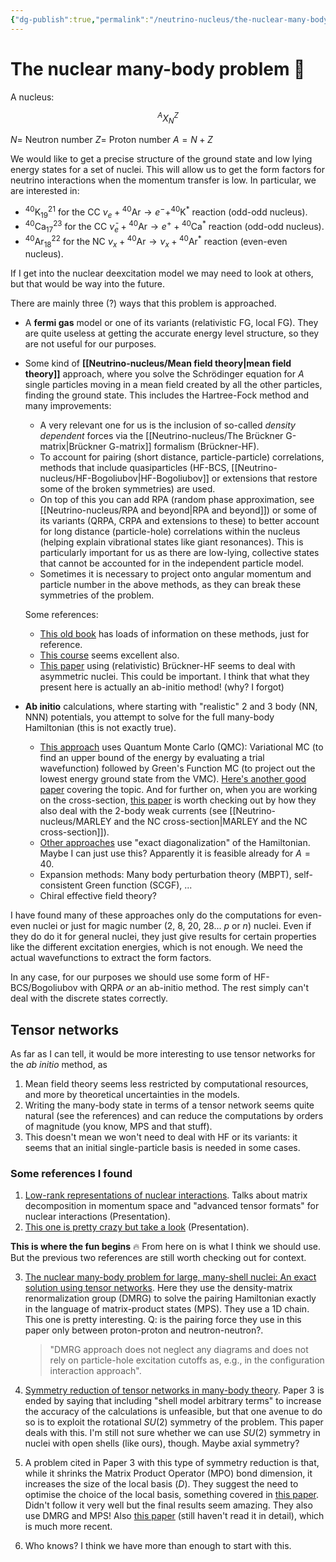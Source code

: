 ```yaml
---
{"dg-publish":true,"permalink":"/neutrino-nucleus/the-nuclear-many-body-problem/"}
---
```


# The nuclear many-body problem 🤯

A nucleus:

$$
^A X^Z_N
$$

$N=$ Neutron number
$Z=$ Proton number
$A=N+Z$

We would like to get a precise structure of the ground state and low lying energy states for a set of nuclei. This will allow us to get the form factors for neutrino interactions when the momentum transfer is low. In particular, we are interested in:
- $^{40} \text{K}^{21}_{19}$ for the CC  $\nu_e + {}^{40}\text{Ar} \rightarrow e^{-} + ^{40}\text{K}^*$ reaction (odd-odd nucleus).
- $^{40} \text{Ca}^{23}_{17}$ for the CC  $\bar{\nu}_e + {}^{40}\text{Ar} \rightarrow e^{+} + {}^{40}\text{Ca}^*$ reaction (odd-odd nucleus).
- $^{40} \text{Ar}^{22}_{18}$ for the NC  $\nu_x + {}^{40}\text{Ar} \rightarrow \nu_x + {}^{40}\text{Ar}^*$ reaction (even-even nucleus).

If I get into the nuclear deexcitation model we may need to look at others, but that would be way into the future.
 
There are mainly three (?) ways that this problem is approached.
- A **fermi gas** model or one of its variants (relativistic FG, local FG). They are quite useless at getting the accurate energy level structure, so they are not useful for our purposes.
- Some kind of **[[Neutrino-nucleus/Mean field theory\|mean field theory]]** approach, where you solve the Schrödinger equation for $A$ single particles moving in a mean field created by all the other particles, finding the ground state. This includes the Hartree-Fock method and many improvements:
    - A very relevant one for us is the inclusion of so-called _density dependent_ forces via the [[Neutrino-nucleus/The Brückner G-matrix\|Brückner G-matrix]] formalism (Brückner-HF).
    - To account for pairing (short distance, particle-particle) correlations, methods that include quasiparticles (HF-BCS, [[Neutrino-nucleus/HF-Bogoliubov\|HF-Bogoliubov]] or extensions that restore some of the broken symmetries) are used. 
    - On top of this you can add RPA (random phase approximation, see [[Neutrino-nucleus/RPA and beyond\|RPA and beyond]]) or some of its variants (QRPA, CRPA and extensions to these) to better account for long distance (particle-hole) correlations within the nucleus (helping explain vibrational states like giant resonances). This is particularly important for us as there are low-lying, collective states that cannot be accounted for in the independent particle model.
    - Sometimes it is necessary to project onto angular momentum and particle number in the above methods, as they can break these symmetries of the problem.

  Some references:
    - [This old book](http://hadron.physics.fsu.edu/~akbar/NuclearTextBook.pdf) has loads of information on these methods, just for reference.
    - [This course](https://wikihost.nscl.msu.edu/TalentDFT/doku.php?id=week1) seems excellent also.
    - [This paper](https://arxiv.org/pdf/1808.09138.pdf) using (relativistic) Brückner-HF seems to deal with asymmetric nuclei. This could be important. I think that what they present here is actually an ab-initio method! (why? I forgot)

- **Ab initio** calculations, where starting with "realistic" 2 and 3 body (NN, NNN) potentials, you attempt to solve for the full many-body Hamiltonian (this is not exactly true).
    - [This approach](https://aip.scitation.org/doi/pdf/10.1063/1.2932280) uses Quantum Monte Carlo (QMC): Variational MC (to find an upper bound of the energy by evaluating a trial wavefunction) followed by Green's Function MC (to project out the lowest energy ground state from the VMC). 
    [Here's another good paper](https://journals.aps.org/rmp/pdf/10.1103/RevModPhys.87.1067) covering the topic. And for further on, when you are working on the cross-section, [this paper](https://journals.aps.org/prx/pdf/10.1103/PhysRevX.10.031068) is worth checking out by how they also deal with the 2-body weak currents (see [[Neutrino-nucleus/MARLEY and the NC cross-section\|MARLEY and the NC cross-section]]).
    - [Other approaches](https://reader.elsevier.com/reader/sd/pii/S0375947498001468?token=5DDC10E00B1E6E8A1AA60B2FE7979D1CC9F40648B8EC53ED26B15EC42753AC1B782F5AC569B71B66ECE5F94FD65D69CD&originRegion=eu-west-1&originCreation=20221201085656) use "exact diagonalization" of the Hamiltonian. Maybe I can just use this? Apparently it is feasible already for $A=40$.
  - Expansion methods: Many body perturbation theory (MBPT), self-consistent Green function (SCGF), ...
  - Chiral effective field theory?

I have found many of these approaches only do the computations for even-even nuclei or just for magic number (2, 8, 20, 28... $p$ or $n$) nuclei. Even if they do do it for general nuclei, they just give results for certain properties like the different excitation energies, which is not enough. We need the actual wavefunctions to extract the form factors.

In any case, for our purposes we should use some form of HF-BCS/Bogoliubov with QRPA *or* an ab-initio method. The rest simply can't deal with the discrete states correctly.

## Tensor networks
As far as I can tell, it would be more interesting to use tensor networks for the *ab initio* method, as 
1. Mean field theory seems less restricted by computational resources, and more by theoretical uncertainties in the models.
2. Writing the many-body state in terms of a tensor network seems quite natural (see the references) and can reduce the computations by orders of magnitude (you know, MPS and that stuff).
3. This doesn't mean we won't need to deal with HF or its variants: it seems that an initial single-particle basis is needed in some cases.

### Some references I found
1. [Low-rank representations of nuclear interactions](https://archive.int.washington.edu/talks/WorkShops/int_21_1c/People/Tichai_A/Tichai.pdf). Talks about matrix decomposition in momentum space and "advanced tensor formats" for nuclear interactions (Presentation).
2. [This one is pretty crazy but take a look](https://archive.int.washington.edu/talks/WorkShops/int_21_1c/People/Hergert_H/Hergert.pdf) (Presentation).

**This is where the fun begins** 🔥
From here on is what I think we should use. But the previous two references are still worth checking out for context.

3. [The nuclear many-body problem for large, many-shell nuclei: An exact solution using tensor networks](https://arxiv.org/pdf/2105.07012.pdf). Here they use the density-matrix renormalization group (DMRG) to solve the pairing Hamiltonian exactly in the language of matrix-product states (MPS). They use a 1D chain. This one is pretty interesting. Q: is the pairing force they use in this paper only between proton-proton and neutron-neutron?.

	> "DMRG approach does not neglect any diagrams and does not rely on particle-hole excitation cutoffs as, e.g., in the configuration interaction approach".

5. [Symmetry reduction of tensor networks in many-body theory](https://arxiv.org/pdf/2002.05011.pdf). Paper 3 is ended by saying that including "shell model arbitrary terms" to increase the accuracy of the calculations is unfeasible, but that one avenue to do so is to exploit the rotational $SU(2)$ symmetry of the problem. This paper deals with this.
I'm still not sure whether we can use $SU(2)$ symmetry in nuclei with open shells (like ours), though. Maybe axial symmetry?
5. A problem cited in Paper 3 with this type of symmetry reduction is that, while it shrinks the Matrix Product Operator (MPO) bond dimension, it increases the size of the local basis ($D$). They suggest the need to optimise the choice of the local basis, something covered in [this paper](https://journals.aps.org/prl/pdf/10.1103/PhysRevLett.117.210402). Didn't follow it very well but the final results seem amazing. They also use DMRG and MPS! Also [this paper](https://arxiv.org/pdf/2008.08466.pdf) (still haven't read it in detail), which is much more recent. 
6. Who knows? I think we have more than enough to start with this.

